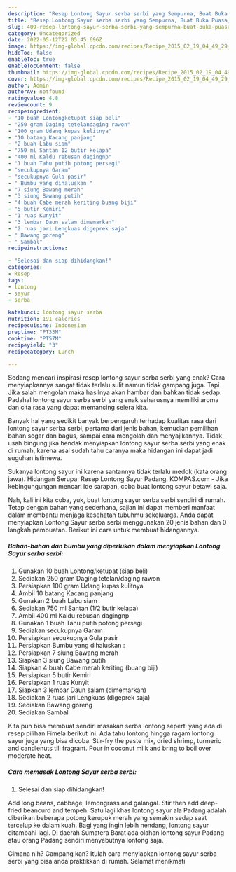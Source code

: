 ```yaml
---
description: "Resep Lontong Sayur serba serbi yang Sempurna, Buat Buka Puasa}"
title: "Resep Lontong Sayur serba serbi yang Sempurna, Buat Buka Puasa}"
slug: 409-resep-lontong-sayur-serba-serbi-yang-sempurna-buat-buka-puasa
category: Uncategorized
date: 2022-05-12T22:05:45.696Z
image: https://img-global.cpcdn.com/recipes/Recipe_2015_02_19_04_49_29_254_2350dac53686b66dca6a/680x482cq70/lontong-sayur-serba-serbi-foto-resep-utama.jpg
hideToc: false
enableToc: true
enableTocContent: false
thumbnail: https://img-global.cpcdn.com/recipes/Recipe_2015_02_19_04_49_29_254_2350dac53686b66dca6a/680x482cq70/lontong-sayur-serba-serbi-foto-resep-utama.jpg
cover: https://img-global.cpcdn.com/recipes/Recipe_2015_02_19_04_49_29_254_2350dac53686b66dca6a/680x482cq70/lontong-sayur-serba-serbi-foto-resep-utama.jpg
author: Admin
authorAv: notfound
ratingvalue: 4.8
reviewcount: 9
recipeingredient:
- "10 buah Lontongketupat siap beli"
- "250 gram Daging tetelandaging rawon"
- "100 gram Udang kupas kulitnya"
- "10 batang Kacang panjang"
- "2 buah Labu siam"
- "750 ml Santan 12 butir kelapa"
- "400 ml Kaldu rebusan dagingnp"
- "1 buah Tahu putih potong persegi"
- "secukupnya Garam"
- "secukupnya Gula pasir"
- " Bumbu yang dihaluskan "
- "7 siung Bawang merah"
- "3 siung Bawang putih"
- "4 buah Cabe merah keriting buang biji"
- "5 butir Kemiri"
- "1 ruas Kunyit"
- "3 lembar Daun salam dimemarkan"
- "2 ruas jari Lengkuas digeprek saja"
- " Bawang goreng"
- " Sambal"
recipeinstructions:

- "Selesai dan siap dihidangkan!"
categories:
- Resep
tags:
- lontong
- sayur
- serba

katakunci: lontong sayur serba 
nutrition: 191 calories
recipecuisine: Indonesian
preptime: "PT33M"
cooktime: "PT57M"
recipeyield: "3"
recipecategory: Lunch

---
```



Sedang mencari inspirasi resep lontong sayur serba serbi yang enak? Cara menyiapkannya sangat tidak terlalu sulit namun tidak gampang juga. Tapi Jika salah mengolah maka hasilnya akan hambar dan bahkan tidak sedap. Padahal lontong sayur serba serbi yang enak seharusnya memiliki aroma dan cita rasa yang dapat memancing selera kita.


Banyak hal yang sedikit banyak berpengaruh terhadap kualitas rasa dari lontong sayur serba serbi, pertama dari jenis bahan, kemudian pemilihan bahan segar dan bagus, sampai cara mengolah dan menyajikannya. Tidak usah bingung jika hendak menyiapkan lontong sayur serba serbi yang enak di rumah, karena asal sudah tahu caranya maka hidangan ini dapat jadi suguhan istimewa.

Sukanya lontong sayur ini karena santannya tidak terlalu medok (kata orang jawa). Hidangan Serupa: Resep Lontong Sayur Padang. KOMPAS.com - Jika kebingungungan mencari ide sarapan, coba buat lontong sayur betawi saja.


Nah, kali ini kita coba, yuk, buat lontong sayur serba serbi sendiri di rumah. Tetap dengan bahan yang sederhana, sajian ini dapat memberi manfaat dalam membantu menjaga kesehatan tubuhmu sekeluarga. Anda dapat menyiapkan Lontong Sayur serba serbi menggunakan 20 jenis bahan dan 0 langkah pembuatan. Berikut ini cara untuk membuat hidangannya.

<!--inarticleads1-->

##### Bahan-bahan dan bumbu yang diperlukan dalam menyiapkan Lontong Sayur serba serbi:

1. Gunakan 10 buah Lontong/ketupat (siap beli)
1. Sediakan 250 gram Daging tetelan/daging rawon
1. Persiapkan 100 gram Udang kupas kulitnya
1. Ambil 10 batang Kacang panjang
1. Gunakan 2 buah Labu siam
1. Sediakan 750 ml Santan (1/2 butir kelapa)
1. Ambil 400 ml Kaldu rebusan dagingnp
1. Gunakan 1 buah Tahu putih potong persegi
1. Sediakan secukupnya Garam
1. Persiapkan secukupnya Gula pasir
1. Persiapkan  Bumbu yang dihaluskan :
1. Persiapkan 7 siung Bawang merah
1. Siapkan 3 siung Bawang putih
1. Siapkan 4 buah Cabe merah keriting (buang biji)
1. Persiapkan 5 butir Kemiri
1. Persiapkan 1 ruas Kunyit
1. Siapkan 3 lembar Daun salam (dimemarkan)
1. Sediakan 2 ruas jari Lengkuas (digeprek saja)
1. Sediakan  Bawang goreng
1. Sediakan  Sambal


Kita pun bisa membuat sendiri masakan serba lontong seperti yang ada di resep pilihan Fimela berikut ini. Ada tahu lontong hingga ragam lontong sayur juga yang bisa dicoba. Stir-fry the paste mix, dried shrimp, turmeric and candlenuts till fragrant. Pour in coconut milk and bring to boil over moderate heat. 

<!--inarticleads2-->

##### Cara memasak Lontong Sayur serba serbi:


1. Selesai dan siap dihidangkan!

Add long beans, cabbage, lemongrass and galangal. Stir then add deep-fried beancurd and tempeh. Satu lagi khas lontong sayur ala Padang adalah diberikan beberapa potong kerupuk merah yang semakin sedap saat tercelup ke dalam kuah. Bagi yang ingin lebih nendang, lontong sayur ditambahi lagi. Di daerah Sumatera Barat ada olahan lontong sayur Padang atau orang Padang sendiri menyebutnya lontong saja. 

Gimana nih? Gampang kan? Itulah cara menyiapkan lontong sayur serba serbi yang bisa anda praktikkan di rumah. Selamat menikmati
